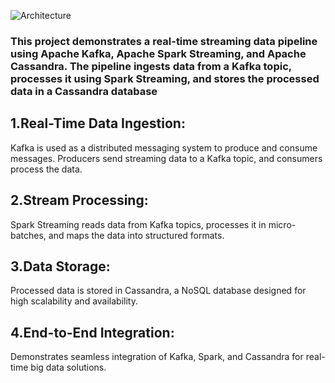![Architecture](https://github.com/user-attachments/assets/6821795d-616e-4132-a968-e8599a1ebb7d)

### This project demonstrates a real-time streaming data pipeline using Apache Kafka, Apache Spark Streaming, and Apache Cassandra. The pipeline ingests data from a Kafka topic, processes it using Spark Streaming, and stores the processed data in a Cassandra database

## 1.Real-Time Data Ingestion:
  Kafka is used as a distributed messaging system to produce and consume messages.
  Producers send streaming data to a Kafka topic, and consumers process the data.
## 2.Stream Processing:
  Spark Streaming reads data from Kafka topics, processes it in micro-batches, and maps the data into structured formats.
## 3.Data Storage:
  Processed data is stored in Cassandra, a NoSQL database designed for high scalability and availability.
## 4.End-to-End Integration:
  Demonstrates seamless integration of Kafka, Spark, and Cassandra for real-time big data solutions.
